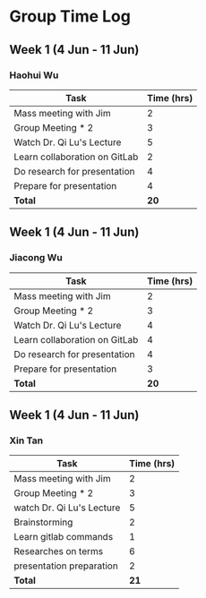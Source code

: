 # Group Time Log
## Week 1 (4 Jun - 11 Jun)
### Haohui Wu

| Task                          | Time (hrs) |
|-------------------------------|------------|
| Mass meeting with Jim         | 2          |
| Group Meeting * 2             | 3          |
| Watch Dr. Qi Lu's Lecture     | 5          |
| Learn collaboration on GitLab | 2          |
| Do research for presentation  | 4          |
| Prepare for presentation      | 4          |
| **Total**                     | **20**     |


## Week 1 (4 Jun - 11 Jun)
### Jiacong Wu
| Task                          | Time (hrs) |
|-------------------------------|------------|
| Mass meeting with Jim         | 2          |
| Group Meeting * 2             | 3          |
| Watch Dr. Qi Lu's Lecture     | 4          |
| Learn collaboration on GitLab | 4          |
| Do research for presentation  | 4          |
| Prepare for presentation      | 3          |
| **Total**                     | **20**     |



## Week 1 (4 Jun - 11 Jun)
### Xin Tan

| Task                          | Time (hrs) |
|-------------------------------|------------|
| Mass meeting with Jim         | 2          |
| Group Meeting * 2             | 3          |
| watch Dr. Qi Lu's Lecture     | 5          |
| Brainstorming                 | 2          |
| Learn gitlab commands         | 1          |
| Researches on terms           | 6          |
| presentation preparation      | 2          |
| **Total**                     | **21**     |
